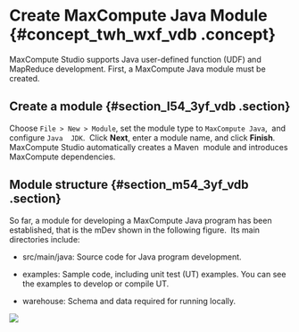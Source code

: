 # Create MaxCompute Java Module {#concept_twh_wxf_vdb .concept}

MaxCompute Studio supports Java user-defined function \(UDF\) and MapReduce development. First, a MaxCompute Java module must be created.

## Create a module {#section_l54_3yf_vdb .section}

Choose `File > New > Module`, set the module type to `MaxCompute Java`,  and configure `Java  JDK`.  Click **Next**, enter a module name, and click **Finish**.  MaxCompute Studio automatically creates a Maven  module and introduces MaxCompute dependencies.

## Module structure {#section_m54_3yf_vdb .section}

So far, a module for developing a MaxCompute Java program has been established, that is the mDev shown in the following figure.  Its main directories include:

-   src/main/java: Source code for Java program development.

-   examples: Sample code, including unit test \(UT\) examples. You can see the examples to develop or compile UT.

-   warehouse: Schema and data required for running locally.


![](http://static-aliyun-doc.oss-cn-hangzhou.aliyuncs.com/assets/img/12129/15444074501928_en-US.png)

